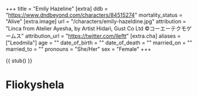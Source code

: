 +++
title = "Emily Hazeline"
[extra]
ddb = "https://www.dndbeyond.com/characters/84515274"
mortality_status = "Alive"
[extra.image]
url = "/characters/emily-hazeldine.jpg"
attribution = "Linca from Atelier Ayesha, by Artist Hidari, Gust Co Ltd ©コーエーテクモゲームス"
attribution_url = "https://twitter.com/lleftt"
[extra.cha]
aliases = ["Leodmila"]
age = ""
date_of_birth = ""
date_of_death = ""
married_on = ""
married_to = ""
pronouns = "She/Her"
sex = "Female"
+++

{{ stub() }}

# Fliokyshela